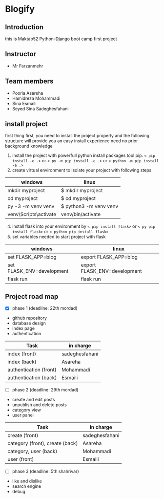 # Blogify

## Introduction
this is Maktab52 Python-Django boot camp first project

## Instructor
* Mr Farzanmehr
## Team members
* Pooria Asareha
* Hamidreza Mohammadi
* Sina Esmaili
* Seyed Sina Sadeghesfahani

## install project

first thing first, you need to install the project properly and the following structure will provide you an easy install experience need no prior background knowledge

1. install the project with powerfull python install packages tool pip.
`< pip install -e .>`  or `< py -m pip install -e .>` or `< python -m pip install -e .>`
2. create virtual environment to isolate your project with following steps 

windows | linux
--------|----------
mkdir myproject | $ mkdir myproject
cd myproject | $ cd myproject
py -3 -m venv venv | $ python3 -m venv venv
venv\Scripts\activate | venv/bin/activate

4. install flask into your environment by `< pip install flask>` or `< py pip install flask>` or `< python pip install flask>`
5. set variables needed to start project with flask

windows | linux
--------|----------
set FLASK_APP=blog | export FLASK_APP=blog
set FLASK_ENV=development | export FLASK_ENV=development
flask run | flask run

## Project road map

- [x] phase 1 (deadline: 22th mordad)
* github repository
* database design
* index page
* authentication
 
Task | in charge
-----|----------
index (front) | sadeghesfahani
index (back)  | Asareha
authentication (front) | Mohammadi
authentication (back) | Esmaili
- [ ] phase 2 (deadline: 29th mordad)
* create and edit posts
* unpublish and delete posts
* category view
* user panel

Task | in charge
-----|----------
create (front) | sadeghesfahani
category (front), create (back)  | Asareha
category, user (back) | Mohammadi
user (front) | Esmaili
- [ ] phase 3 (deadline: 5th shahrivar)
* like and dislike
* search engine
* debug
